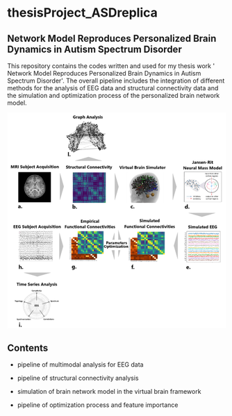 # thesisProject_ASDreplica

## Network Model Reproduces Personalized Brain Dynamics in Autism Spectrum Disorder

This repository contains the codes written and used for my thesis work ' Network Model Reproduces Personalized Brain Dynamics in Autism Spectrum Disorder'. 
The overall pipeline includes the integration of different methods for the analysis of EEG data and structural connectivity data and the simulation and optimization process of the personalized brain network model.

![workflow](./thesis_workflow.png )



## Contents

-  pipeline of multimodal analysis for EEG data

-  pipeline of structural connectivity analysis

-  simulation of brain network model in the virtual brain framework

-  pipeline of optimization process and feature importance


## 

